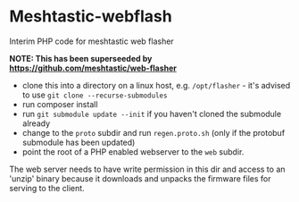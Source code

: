 # Meshtastic-webflash

Interim PHP code for meshtastic web flasher

**NOTE: This has been superseeded by https://github.com/meshtastic/web-flasher**

- clone this into a directory on a linux host, e.g. `/opt/flasher` - it's advised to use `git clone --recurse-submodules`
- run composer install
- run `git submodule update --init` if you haven't cloned the submodule already
- change to the `proto` subdir and run `regen.proto.sh` (only if the protobuf submodule has been updated)
- point the root of a PHP enabled webserver to the `web` subdir.

The web server needs to have write permission in this dir and access to an 'unzip' binary because it downloads and
unpacks the firmware files for serving to the client.
